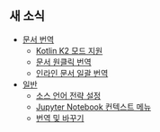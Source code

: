 <h2 class="title">새 소식</h2>
<div class="sponsor-container"></div>
<div class="ww-ads wwads-cn wwads-horizontal" data-id="327"></div>

* [문서 번역](/ko/updates/v3.8#doc-translation)
    * [Kotlin K2 모드 지원](/ko/updates/v3.8#k2-mode-support)
    * [문서 원클릭 번역](/ko/updates/v3.8#one-click-doc-translation)
    * [인라인 문서 일괄 번역](/ko/updates/v3.8#batch-inline-doc-translation)
* [일반](/ko/updates/v3.8#general)
    * [소스 언어 전략 설정](/ko/updates/v3.8#source-language-strategy)
    * [Jupyter Notebook 컨텍스트 메뉴](/ko/updates/v3.8#jupyter-context-menu)
    * [번역 및 바꾸기](/ko/updates/v3.8#replace-with-translation)
